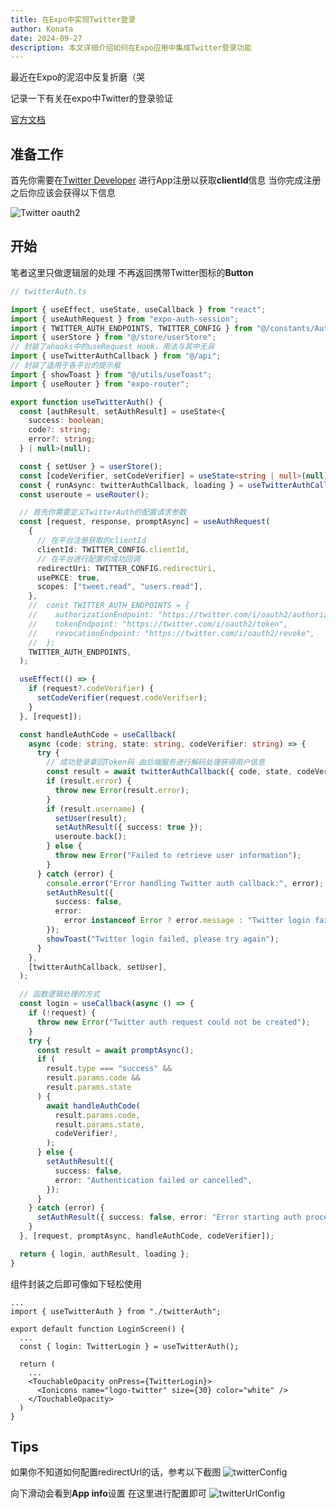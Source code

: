 ```yaml
---
title: 在Expo中实现Twitter登录
author: Konata
date: 2024-09-27
description: 本文详细介绍如何在Expo应用中集成Twitter登录功能
---
```


最近在Expo的泥沼中反复折磨（哭  

记录一下有关在expo中Twitter的登录验证

[官方文档](https://docs.expo.dev/guides/authentication/#twitter)

## 准备工作

首先你需要在[Twitter Developer](https://developer.twitter.com/) 进行App注册以获取**clientId**信息 当你完成注册之后你应该会获得以下信息

![Twitter oauth2](https://cdn.jsdelivr.net/gh/Konata33/oss@master/uPic/image.png)

## 开始

笔者这里只做逻辑层的处理 不再返回携带Twitter图标的**Button**

```typescript
// twitterAuth.ts

import { useEffect, useState, useCallback } from "react";
import { useAuthRequest } from "expo-auth-session";
import { TWITTER_AUTH_ENDPOINTS, TWITTER_CONFIG } from "@/constants/Auth";
import { userStore } from "@/store/userStore";
// 封装了ahooks中的useRequest Hook，用法与其中无异
import { useTwitterAuthCallback } from "@/api";
// 封装了适用于各平台的提示框
import { showToast } from "@/utils/useToast";
import { useRouter } from "expo-router";

export function useTwitterAuth() {
  const [authResult, setAuthResult] = useState<{
    success: boolean;
    code?: string;
    error?: string;
  } | null>(null);

  const { setUser } = userStore();
  const [codeVerifier, setCodeVerifier] = useState<string | null>(null);
  const { runAsync: twitterAuthCallback, loading } = useTwitterAuthCallback();
  const useroute = useRouter();

  // 首先你需要定义TwitterAuth的配置请求参数
  const [request, response, promptAsync] = useAuthRequest(
    {
      // 在平台注册获取的clientId
      clientId: TWITTER_CONFIG.clientId,
      // 在平台进行配置的成功回调
      redirectUri: TWITTER_CONFIG.redirectUri,
      usePKCE: true,
      scopes: ["tweet.read", "users.read"],
    },
    //  const TWITTER_AUTH_ENDPOINTS = {
    //    authorizationEndpoint: "https://twitter.com/i/oauth2/authorize",
    //    tokenEndpoint: "https://twitter.com/i/oauth2/token",
    //    revocationEndpoint: "https://twitter.com/i/oauth2/revoke",
    //  };
    TWITTER_AUTH_ENDPOINTS,
  );

  useEffect(() => {
    if (request?.codeVerifier) {
      setCodeVerifier(request.codeVerifier);
    }
  }, [request]);

  const handleAuthCode = useCallback(
    async (code: string, state: string, codeVerifier: string) => {
      try {
        // 成功登录拿回Token码 由后端服务进行解码处理获得用户信息
        const result = await twitterAuthCallback({ code, state, codeVerifier });
        if (result.error) {
          throw new Error(result.error);
        }
        if (result.username) {
          setUser(result);
          setAuthResult({ success: true });
          useroute.back();
        } else {
          throw new Error("Failed to retrieve user information");
        }
      } catch (error) {
        console.error("Error handling Twitter auth callback:", error);
        setAuthResult({
          success: false,
          error:
            error instanceof Error ? error.message : "Twitter login failed",
        });
        showToast("Twitter login failed, please try again");
      }
    },
    [twitterAuthCallback, setUser],
  );

  // 函数逻辑处理的方式
  const login = useCallback(async () => {
    if (!request) {
      throw new Error("Twitter auth request could not be created");
    }
    try {
      const result = await promptAsync();
      if (
        result.type === "success" &&
        result.params.code &&
        result.params.state
      ) {
        await handleAuthCode(
          result.params.code,
          result.params.state,
          codeVerifier!,
        );
      } else {
        setAuthResult({
          success: false,
          error: "Authentication failed or cancelled",
        });
      }
    } catch (error) {
      setAuthResult({ success: false, error: "Error starting auth process" });
    }
  }, [request, promptAsync, handleAuthCode, codeVerifier]);

  return { login, authResult, loading };
}

```

组件封装之后即可像如下轻松使用

```TSX
...
import { useTwitterAuth } from "./twitterAuth";

export default function LoginScreen() {
  ...
  const { login: TwitterLogin } = useTwitterAuth();

  return (
    ...
    <TouchableOpacity onPress={TwitterLogin}>
      <Ionicons name="logo-twitter" size={30} color="white" />
    </TouchableOpacity>
  )
}
```

## Tips

如果你不知道如何配置redirectUrl的话，参考以下截图
![twitterConfig](https://cdn.jsdelivr.net/gh/Konata33/oss@master/uPic/twitterConfig.png)

向下滑动会看到**App info**设置 在这里进行配置即可
![twitterUrlConfig](https://cdn.jsdelivr.net/gh/Konata33/oss@master/uPic/twitterUrlConfig.png)
